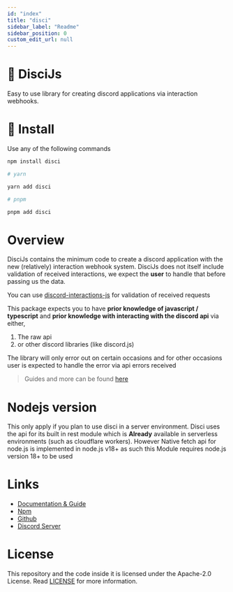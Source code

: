 ```yaml
---
id: "index"
title: "disci"
sidebar_label: "Readme"
sidebar_position: 0
custom_edit_url: null
---
```


# 🎨 DisciJs

Easy to use library for creating discord applications via interaction webhooks.

# 🚀 Install

Use any of the following commands

```bash
npm install disci

# yarn

yarn add disci

# pnpm

pnpm add disci

```

# Overview

DisciJs contains the minimum code to create a discord application with the new (relatively) interaction webhook system. DisciJs does not itself include validation of received interactions, we expect the **user** to handle that before passing us the data.

You can use [discord-interactions-js](https://github.com/discord/discord-interactions-js) for validation of received requests

This package expects you to have **prior knowledge of javascript / typescript** and **prior knowledge with interacting with the discord api** via either,

1. The raw api
2. or other discord libraries (like discord.js)

The library will only error out on certain occasions and for other occasions user is expected to handle the error via api errors received

> Guides and more can be found [here](https://dev--disci.netlify.app/)

# Nodejs version

This only apply if you plan to use disci in a server environment.
Disci uses the api for its built in rest module which is **Already** available in
serverless environments (such as cloudflare workers).
However Native fetch api for node.js is implemented in node.js v18+
as such this Module requires node.js version 18+ to be used

# Links

* [Documentation & Guide](https://dev--disci.netlify.app/)
* [Npm](https://www.npmjs.com/package/disci)
* [Github](https://github.com/typicalninja493/disci)
* [Discord Server](https://discord.gg/9s52pz6nWX)

# License

This repository and the code inside it is licensed under the Apache-2.0 License. Read [LICENSE](https://github.com/typicalninja493/disci/blob/master/LICENSE) for more information.
